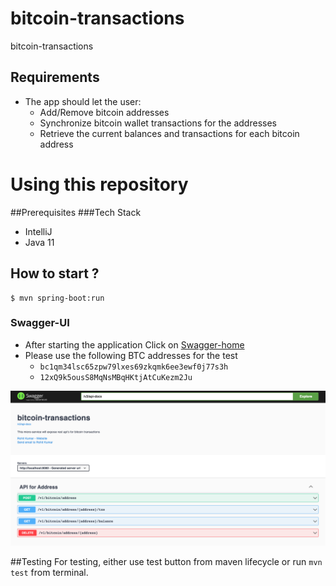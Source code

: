# bitcoin-transactions
bitcoin-transactions
## Requirements

- The app should let the user:
    - Add/Remove bitcoin addresses
    - Synchronize bitcoin wallet transactions for the addresses
    - Retrieve the current balances and transactions for each bitcoin address

# Using this repository
##Prerequisites
###Tech Stack
* IntelliJ
* Java 11

## How to start ?

```
$ mvn spring-boot:run
```

### Swagger-UI
* After starting the application Click on [Swagger-home](http://localhost:8080/api/swagger-ui.html)
* Please use the following BTC addresses for the test 
  * `bc1qm34lsc65zpw79lxes69zkqmk6ee3ewf0j77s3h`
  * `12xQ9k5ousS8MqNsMBqHKtjAtCuKezm2Ju`

![Swagger-Home](/src/main/resources/images/swagger.png "Swagger UI Home")

##Testing
For testing, either use test button from maven lifecycle or run `mvn test` from terminal.
